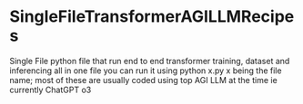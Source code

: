 # SingleFileTransformerAGILLMRecipes
Single File python file that run end to end transformer training, dataset and inferencing all in one file you can run it using python x.py x being the file name; most of these are usually coded using top AGI LLM at the time ie currently ChatGPT o3

